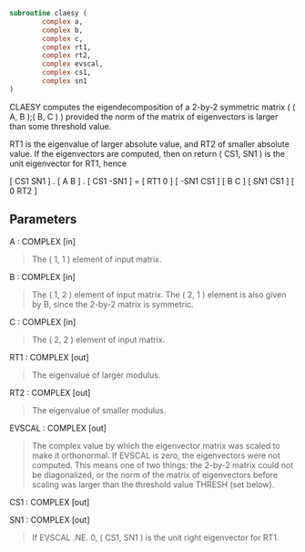 ```fortran
subroutine claesy (
        complex a,
        complex b,
        complex c,
        complex rt1,
        complex rt2,
        complex evscal,
        complex cs1,
        complex sn1
)
```

CLAESY computes the eigendecomposition of a 2-by-2 symmetric matrix
( ( A, B );( B, C ) )
provided the norm of the matrix of eigenvectors is larger than
some threshold value.

RT1 is the eigenvalue of larger absolute value, and RT2 of
smaller absolute value.  If the eigenvectors are computed, then
on return ( CS1, SN1 ) is the unit eigenvector for RT1, hence

[  CS1     SN1   ] . [ A  B ] . [ CS1    -SN1   ] = [ RT1  0  ]
[ -SN1     CS1   ]   [ B  C ]   [ SN1     CS1   ]   [  0  RT2 ]

## Parameters
A : COMPLEX [in]
> The ( 1, 1 ) element of input matrix.

B : COMPLEX [in]
> The ( 1, 2 ) element of input matrix.  The ( 2, 1 ) element
> is also given by B, since the 2-by-2 matrix is symmetric.

C : COMPLEX [in]
> The ( 2, 2 ) element of input matrix.

RT1 : COMPLEX [out]
> The eigenvalue of larger modulus.

RT2 : COMPLEX [out]
> The eigenvalue of smaller modulus.

EVSCAL : COMPLEX [out]
> The complex value by which the eigenvector matrix was scaled
> to make it orthonormal.  If EVSCAL is zero, the eigenvectors
> were not computed.  This means one of two things:  the 2-by-2
> matrix could not be diagonalized, or the norm of the matrix
> of eigenvectors before scaling was larger than the threshold
> value THRESH (set below).

CS1 : COMPLEX [out]

SN1 : COMPLEX [out]
> If EVSCAL .NE. 0,  ( CS1, SN1 ) is the unit right eigenvector
> for RT1.
